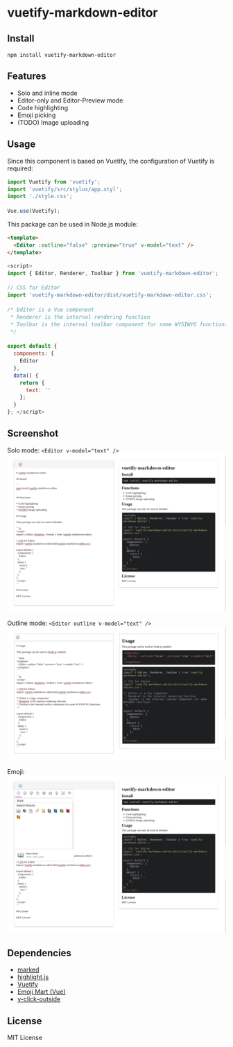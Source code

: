 # vuetify-markdown-editor

## Install 

```
npm install vuetify-markdown-editor
```

## Features

* Solo and inline mode
* Editor-only and Editor-Preview mode
* Code highlighting
* Emoji picking
* (TODO) Image uploading

## Usage

Since this component is based on Vuetify,
the configuration of Vuetify is required:

```js
import Vuetify from 'vuetify';
import 'vuetify/src/stylus/app.styl';
import './style.css';

Vue.use(Vuetify);
```

This package can be used in Node.js module:

```html
<template>
  <Editor :outline="false" :preview="true" v-model="text" />
</template>
```

```js
<script>
import { Editor, Renderer, Toolbar } from 'vuetify-markdown-editor';

// CSS for Editor
import 'vuetify-markdown-editor/dist/vuetify-markdown-editor.css';

/* Editor is a Vue component
 * Renderer is the internal rendering function
 * Toolbar is the internal toolbar component for some WYSIWYG functions
 */

export default {
  components: {
    Editor
  },
  data() {
    return {
      text: ''
    };
  }
}; </script>
```

## Screenshot

Solo mode: `<Editor v-model="text" />`
![Screenshot](Screenshot.png)

Outline mode: `<Editor outline v-model="text" />`
![Screenshot-Outline](Screenshot-Outline.png)

Emoji:
![Screenshot-Emoji](Screenshot-Emoji.png)


## Dependencies

* [marked](https://github.com/markedjs/marked)
* [highlight.js](https://github.com/highlightjs/highlight.js)
* [Vuetify](https://github.com/vuetifyjs/vuetify)
* [Emoji Mart (Vue)](https://github.com/jm-david/emoji-mart-vue)
* [v-click-outside](https://github.com/ndelvalle/v-click-outside)

## License

MIT License

